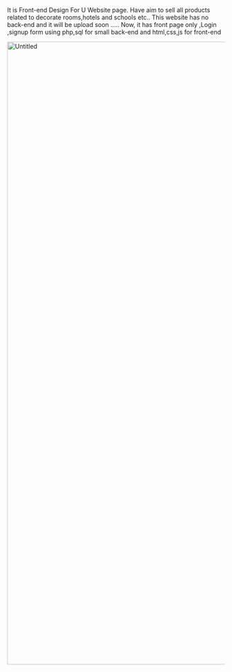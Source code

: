 It is Front-end Design For U Website page. Have aim to sell  all products related to decorate rooms,hotels and schools etc..
This website  has no back-end and it will be upload soon .....
Now, it has front page only ,Login ,signup form using php,sql for small back-end and html,css,js for front-end

<img width="1440" alt="Untitled" src="https://user-images.githubusercontent.com/54150646/143719448-ad03d574-503a-4a83-b23a-73de516bd6bc.png">

